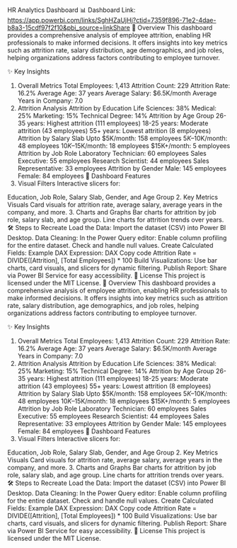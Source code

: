 HR Analytics Dashboard
📊 Dashboard Link: https://app.powerbi.com/links/SghHZaUjHj?ctid=7359f896-71e2-4dae-b8a3-15cdf97f2f10&pbi_source=linkShare
🚀 Overview
This dashboard provides a comprehensive analysis of employee attrition, enabling HR professionals to make informed decisions. It offers insights into key metrics such as attrition rate, salary distribution, age demographics, and job roles, helping organizations address factors contributing to employee turnover.

✨ Key Insights
1. Overall Metrics
Total Employees: 1,413
Attrition Count: 229
Attrition Rate: 16.2%
Average Age: 37 years
Average Salary: $6.5K/month
Average Years in Company: 7.0
2. Attrition Analysis
Attrition by Education
Life Sciences: 38%
Medical: 25%
Marketing: 15%
Technical Degree: 14%
Attrition by Age Group
26-35 years: Highest attrition (111 employees)
18-25 years: Moderate attrition (43 employees)
55+ years: Lowest attrition (8 employees)
Attrition by Salary Slab
Upto $5K/month: 158 employees
$5K–$10K/month: 48 employees
$10K–$15K/month: 18 employees
$15K+/month: 5 employees
Attrition by Job Role
Laboratory Technician: 60 employees
Sales Executive: 55 employees
Research Scientist: 44 employees
Sales Representative: 33 employees
Attrition by Gender
Male: 145 employees
Female: 84 employees
📂 Dashboard Features
1. Visual Filters
Interactive slicers for:

Education, Job Role, Salary Slab, Gender, and Age Group
2. Key Metrics Visuals
Card visuals for attrition rate, average salary, average years in the company, and more.
3. Charts and Graphs
Bar charts for attrition by job role, salary slab, and age group.
Line charts for attrition trends over years.
🛠️ Steps to Recreate
Load the Data: Import the dataset (CSV) into Power BI Desktop.
Data Cleaning: In the Power Query editor:
Enable column profiling for the entire dataset.
Check and handle null values.
Create Calculated Fields:
Example DAX Expression:
DAX
Copy code
Attrition Rate = DIVIDE([Attrition], [Total Employees]) * 100
Build Visualizations:
Use bar charts, card visuals, and slicers for dynamic filtering.
Publish Report: Share via Power BI Service for easy accessibility.
📜 License
This project is licensed under the MIT License.
🚀 Overview
This dashboard provides a comprehensive analysis of employee attrition, enabling HR professionals to make informed decisions. It offers insights into key metrics such as attrition rate, salary distribution, age demographics, and job roles, helping organizations address factors contributing to employee turnover.

✨ Key Insights
1. Overall Metrics
Total Employees: 1,413
Attrition Count: 229
Attrition Rate: 16.2%
Average Age: 37 years
Average Salary: $6.5K/month
Average Years in Company: 7.0
2. Attrition Analysis
Attrition by Education
Life Sciences: 38%
Medical: 25%
Marketing: 15%
Technical Degree: 14%
Attrition by Age Group
26-35 years: Highest attrition (111 employees)
18-25 years: Moderate attrition (43 employees)
55+ years: Lowest attrition (8 employees)
Attrition by Salary Slab
Upto $5K/month: 158 employees
$5K–$10K/month: 48 employees
$10K–$15K/month: 18 employees
$15K+/month: 5 employees
Attrition by Job Role
Laboratory Technician: 60 employees
Sales Executive: 55 employees
Research Scientist: 44 employees
Sales Representative: 33 employees
Attrition by Gender
Male: 145 employees
Female: 84 employees
📂 Dashboard Features
1. Visual Filters
Interactive slicers for:

Education, Job Role, Salary Slab, Gender, and Age Group
2. Key Metrics Visuals
Card visuals for attrition rate, average salary, average years in the company, and more.
3. Charts and Graphs
Bar charts for attrition by job role, salary slab, and age group.
Line charts for attrition trends over years.
🛠️ Steps to Recreate
Load the Data: Import the dataset (CSV) into Power BI Desktop.
Data Cleaning: In the Power Query editor:
Enable column profiling for the entire dataset.
Check and handle null values.
Create Calculated Fields:
Example DAX Expression:
DAX
Copy code
Attrition Rate = DIVIDE([Attrition], [Total Employees]) * 100
Build Visualizations:
Use bar charts, card visuals, and slicers for dynamic filtering.
Publish Report: Share via Power BI Service for easy accessibility.
📜 License
This project is licensed under the MIT License.

